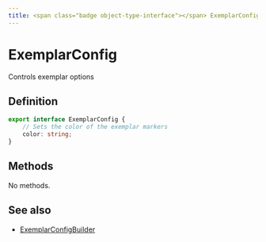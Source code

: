 ```yaml
---
title: <span class="badge object-type-interface"></span> ExemplarConfig
---
```

# <span class="badge object-type-interface"></span> ExemplarConfig

Controls exemplar options

## Definition

```typescript
export interface ExemplarConfig {
	// Sets the color of the exemplar markers
	color: string;
}

```
## Methods

No methods.
## See also

 * <span class="badge builder"></span> [ExemplarConfigBuilder](./builder-ExemplarConfigBuilder.md)
